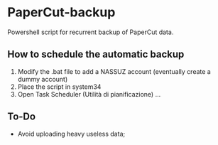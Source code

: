 # PaperCut-backup
Powershell script for recurrent backup of PaperCut data.

## How to schedule the automatic backup
 1. Modify the .bat file to add a NASSUZ account (eventually create a dummy account)
 2. Place the script in system34
 3. Open Task Scheduler (Utilità di pianificazione)
...

## To-Do
 - Avoid uploading heavy useless data;
